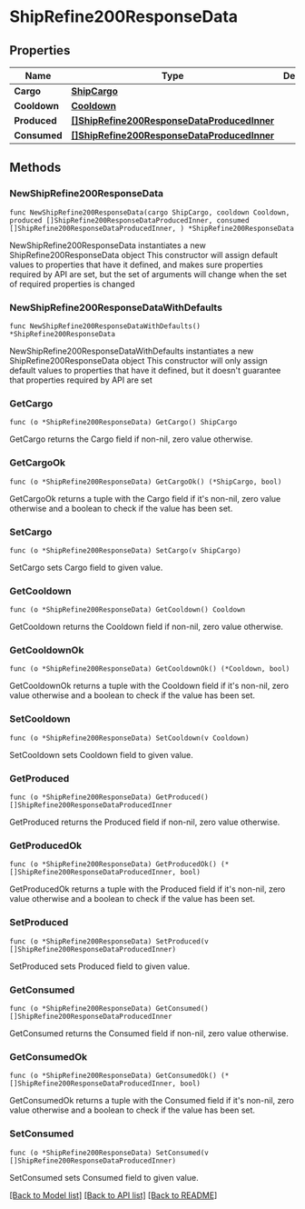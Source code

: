 # ShipRefine200ResponseData

## Properties

Name | Type | Description | Notes
------------ | ------------- | ------------- | -------------
**Cargo** | [**ShipCargo**](ShipCargo.md) |  | 
**Cooldown** | [**Cooldown**](Cooldown.md) |  | 
**Produced** | [**[]ShipRefine200ResponseDataProducedInner**](ShipRefine200ResponseDataProducedInner.md) |  | 
**Consumed** | [**[]ShipRefine200ResponseDataProducedInner**](ShipRefine200ResponseDataProducedInner.md) |  | 

## Methods

### NewShipRefine200ResponseData

`func NewShipRefine200ResponseData(cargo ShipCargo, cooldown Cooldown, produced []ShipRefine200ResponseDataProducedInner, consumed []ShipRefine200ResponseDataProducedInner, ) *ShipRefine200ResponseData`

NewShipRefine200ResponseData instantiates a new ShipRefine200ResponseData object
This constructor will assign default values to properties that have it defined,
and makes sure properties required by API are set, but the set of arguments
will change when the set of required properties is changed

### NewShipRefine200ResponseDataWithDefaults

`func NewShipRefine200ResponseDataWithDefaults() *ShipRefine200ResponseData`

NewShipRefine200ResponseDataWithDefaults instantiates a new ShipRefine200ResponseData object
This constructor will only assign default values to properties that have it defined,
but it doesn't guarantee that properties required by API are set

### GetCargo

`func (o *ShipRefine200ResponseData) GetCargo() ShipCargo`

GetCargo returns the Cargo field if non-nil, zero value otherwise.

### GetCargoOk

`func (o *ShipRefine200ResponseData) GetCargoOk() (*ShipCargo, bool)`

GetCargoOk returns a tuple with the Cargo field if it's non-nil, zero value otherwise
and a boolean to check if the value has been set.

### SetCargo

`func (o *ShipRefine200ResponseData) SetCargo(v ShipCargo)`

SetCargo sets Cargo field to given value.


### GetCooldown

`func (o *ShipRefine200ResponseData) GetCooldown() Cooldown`

GetCooldown returns the Cooldown field if non-nil, zero value otherwise.

### GetCooldownOk

`func (o *ShipRefine200ResponseData) GetCooldownOk() (*Cooldown, bool)`

GetCooldownOk returns a tuple with the Cooldown field if it's non-nil, zero value otherwise
and a boolean to check if the value has been set.

### SetCooldown

`func (o *ShipRefine200ResponseData) SetCooldown(v Cooldown)`

SetCooldown sets Cooldown field to given value.


### GetProduced

`func (o *ShipRefine200ResponseData) GetProduced() []ShipRefine200ResponseDataProducedInner`

GetProduced returns the Produced field if non-nil, zero value otherwise.

### GetProducedOk

`func (o *ShipRefine200ResponseData) GetProducedOk() (*[]ShipRefine200ResponseDataProducedInner, bool)`

GetProducedOk returns a tuple with the Produced field if it's non-nil, zero value otherwise
and a boolean to check if the value has been set.

### SetProduced

`func (o *ShipRefine200ResponseData) SetProduced(v []ShipRefine200ResponseDataProducedInner)`

SetProduced sets Produced field to given value.


### GetConsumed

`func (o *ShipRefine200ResponseData) GetConsumed() []ShipRefine200ResponseDataProducedInner`

GetConsumed returns the Consumed field if non-nil, zero value otherwise.

### GetConsumedOk

`func (o *ShipRefine200ResponseData) GetConsumedOk() (*[]ShipRefine200ResponseDataProducedInner, bool)`

GetConsumedOk returns a tuple with the Consumed field if it's non-nil, zero value otherwise
and a boolean to check if the value has been set.

### SetConsumed

`func (o *ShipRefine200ResponseData) SetConsumed(v []ShipRefine200ResponseDataProducedInner)`

SetConsumed sets Consumed field to given value.



[[Back to Model list]](../README.md#documentation-for-models) [[Back to API list]](../README.md#documentation-for-api-endpoints) [[Back to README]](../README.md)


